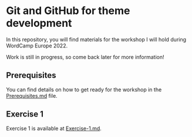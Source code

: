 # Git and GitHub for theme development
In this repository, you will find materials for the workshop I will hold during WordCamp Europe 2022.

Work is still in progress, so come back later for more information!

## Prerequisites

You can find details on how to get ready for the workshop in the [Prerequisites.md](/Prerequisites.md) file.

## Exercise 1

Exercise 1 is available at [Exercise-1.md](/Exercise-1.md).
